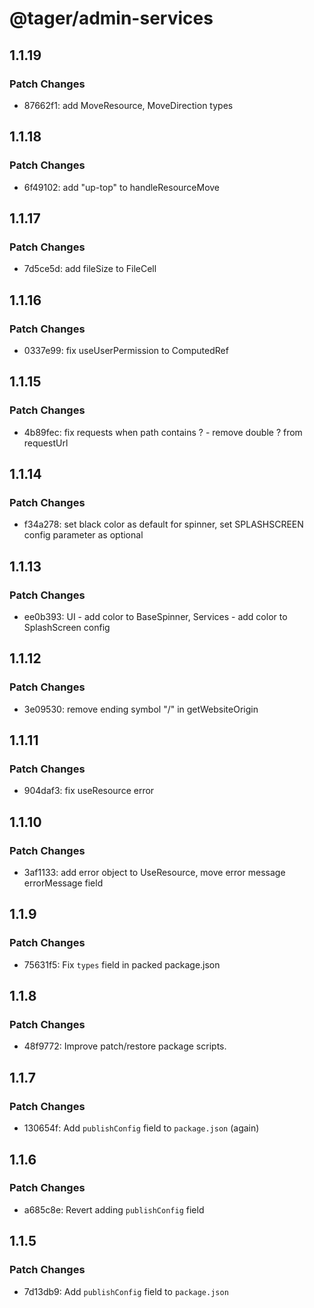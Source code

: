# @tager/admin-services

## 1.1.19

### Patch Changes

- 87662f1: add MoveResource, MoveDirection types

## 1.1.18

### Patch Changes

- 6f49102: add "up-top" to handleResourceMove

## 1.1.17

### Patch Changes

- 7d5ce5d: add fileSize to FileCell

## 1.1.16

### Patch Changes

- 0337e99: fix useUserPermission to ComputedRef

## 1.1.15

### Patch Changes

- 4b89fec: fix requests when path contains ? - remove double ? from requestUrl

## 1.1.14

### Patch Changes

- f34a278: set black color as default for spinner, set SPLASHSCREEN config parameter as optional

## 1.1.13

### Patch Changes

- ee0b393: UI - add color to BaseSpinner, Services - add color to SplashScreen config

## 1.1.12

### Patch Changes

- 3e09530: remove ending symbol "/" in getWebsiteOrigin

## 1.1.11

### Patch Changes

- 904daf3: fix useResource error

## 1.1.10

### Patch Changes

- 3af1133: add error object to UseResource, move error message errorMessage field

## 1.1.9

### Patch Changes

- 75631f5: Fix `types` field in packed package.json

## 1.1.8

### Patch Changes

- 48f9772: Improve patch/restore package scripts.

## 1.1.7

### Patch Changes

- 130654f: Add `publishConfig` field to `package.json` (again)

## 1.1.6

### Patch Changes

- a685c8e: Revert adding `publishConfig` field

## 1.1.5

### Patch Changes

- 7d13db9: Add `publishConfig` field to `package.json`
